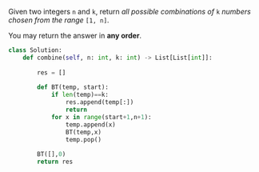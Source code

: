 
Given two integers `n` and `k`, return _all possible combinations of_ `k` _numbers chosen from the range_ `[1, n]`.

You may return the answer in **any order**.

```python
class Solution:
    def combine(self, n: int, k: int) -> List[List[int]]:
        
        res = []
        
        def BT(temp, start):
            if len(temp)==k:
                res.append(temp[:])
                return 
            for x in range(start+1,n+1):
                temp.append(x)
                BT(temp,x)
                temp.pop()
                
        BT([],0)
        return res
```
